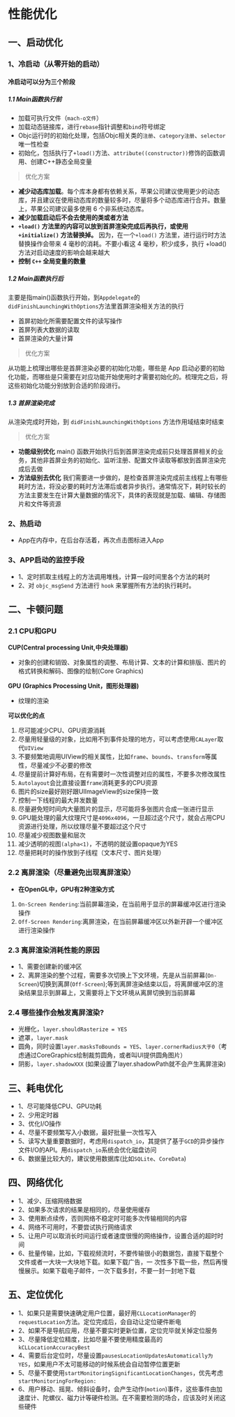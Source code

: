 # 性能优化



## 一、启动优化

### 1、冷启动（从零开始的启动）

#### 冷启动可以分为三个阶段

##### 1.1 Main函数执行前

- 加载可执行文件（`mach-o文件`）
- 加载动态链接库，进行`rebase`指针调整和`bind`符号绑定
- Objc运行时的初始化处理，包括Objc相关类的`注册`、`category注册`、`selector`唯一性检查
- 初始化，包括执行了`+load()`方法、`attribute((constructor))`修饰的函数调用、创建C++静态全局变量

> 优化方案

- **减少动态库加载**。每个库本身都有依赖关系，苹果公司建议使用更少的动态库，并且建议在使用动态库的数量较多时，尽量将多个动态库进行合并。数量上，苹果公司建议最多使用 6 个非系统动态库。
- **减少加载启动后不会去使用的类或者方法**
- **`+load()` 方法里的内容可以放到首屏渲染完成后再执行，或使用 `+initialize()` 方法替换掉。** 因为，在一个`+load()` 方法里，进行运行时方法替换操作会带来 4 毫秒的消耗。不要小看这 4 毫秒，积少成多，执行 +load() 方法对启动速度的影响会越来越大
- **控制 `C++` 全局变量的数量**

##### 1.2 Main函数执行后

主要是指main()函数执行开始，到`Appdelegate`的`didFinishLaunchingWithOptions`方法里首屏渲染相关方法的执行

- 首屏初始化所需要配置文件的读写操作
- 首屏列表大数据的读取
- 首屏渲染的大量计算

> 优化方案

从功能上梳理出哪些是首屏渲染必要的初始化功能，哪些是 App 启动必要的初始化功能，而哪些是只需要在对应功能开始使用时才需要初始化的。梳理完之后，将这些初始化功能分别放到合适的阶段进行。

##### 1.3 首屏渲染完成

从渲染完成时开始，到 `didFinishLaunchingWithOptions` 方法作用域结束时结束

> 优化方案

- **功能级别优化** 
  main() 函数开始执行后到首屏渲染完成前只处理首屏相关的业务，其他非首屏业务的初始化、监听注册、配置文件读取等都放到首屏渲染完成后去做
- **方法级别去优化** 
  我们需要进一步做的，是检查首屏渲染完成前主线程上有哪些耗时方法，将没必要的耗时方法滞后或者异步执行。通常情况下，耗时较长的方法主要发生在计算大量数据的情况下，具体的表现就是加载、编辑、存储图片和文件等资源

### 2、热启动

- App在内存中，在后台存活着，再次点击图标进入App

### 3、APP启动的监控手段

- 1、定时抓取主线程上的方法调用堆栈，计算一段时间里各个方法的耗时
- 2、对 `objc_msgSend` 方法进行 `hook` 来掌握所有方法的执行耗时。

## 二、卡顿问题

### 2.1 CPU和GPU

**CUP(Central processing Unit,中央处理器)**

- 对象的创建和销毁、对象属性的调整、布局计算、文本的计算和排版、图片的格式转换和解码、图像的绘制(Core Graphics)

**GPU (Graphics Processing Unit，图形处理器)**

- 纹理的渲染

**可以优化的点**

1. 尽可能减少CPU、GPU资源消耗
2. 尽量用轻量级的对象，比如用不到事件处理的地方，可以考虑使用`CALayer`取代`UIView`
3. 不要频繁地调用UIView的相关属性，比如`frame`、`bounds`、`transform`等属性，尽量减少不必要的修改
4. 尽量提前计算好布局，在有需要时一次性调整对应的属性，不要多次修改属性
5. `Autolayout`会比直接设置`frame`消耗更多的CPU资源
6. 图片的size最好刚好跟UIImageView的size保持一致
7. 控制一下线程的最大并发数量
8. 尽量避免短时间内大量图片的显示，尽可能将多张图片合成一张进行显示
9. GPU能处理的最大纹理尺寸是`4096x4096`，一旦超过这个尺寸，就会占用CPU资源进行处理，所以纹理尽量不要超过这个尺寸
10. 尽量减少视图数量和层次
11. 减少透明的视图`(alpha<1)`，不透明的就设置opaque为YES
12. 尽量把耗时的操作放到子线程（文本尺寸、图片处理）

### 2.2 离屏渲染（尽量避免出现离屏渲染）

- **在OpenGL中，GPU有2种渲染方式**

1. `On-Screen Rendering`:当前屏幕渲染，在当前用于显示的屏幕缓冲区进行渲染操作
2. `Off-Screen Rendering`:离屏渲染，在当前屏幕缓冲区以外新开辟一个缓冲区进行渲染操作

### 2.3 离屏渲染消耗性能的原因

- 1、需要创建新的缓冲区
- 2、离屏渲染的整个过程，需要多次切换上下文环境，先是从当前屏幕(`On-Screen`)切换到离屏(`Off-Screen`);等到离屏渲染结束以后，将离屏缓冲区的渲染结果显示到屏幕上，又需要将上下文环境从离屏切换到当前屏幕

### 2.4 哪些操作会触发离屏渲染?

- 光栅化，`layer.shouldRasterize = YES`
- 遮罩，`layer.mask`
- 圆角，同时设置`layer.masksToBounds = YES`、`layer.cornerRadius大于0`（考虑通过CoreGraphics绘制裁剪圆角，或者叫UI提供圆角图片）
- 阴影，`layer.shadowXXX` (如果设置了layer.shadowPath就不会产生离屏渲染)

## 三、耗电优化

- 1、尽可能降低CPU、GPU功耗
- 2、少用定时器
- 3、优化I/O操作
- 4、尽量不要频繁写入小数据，最好批量一次性写入
- 5、读写大量重要数据时，考虑用`dispatch_io`，其提供了基于`GCD`的异步操作文件I/O的API。用`dispatch_io`系统会优化磁盘访问
- 6、数据量比较大的，建议使用数据库(比如`SQLite`、`CoreData`)

## 四、网络优化

- 1、减少、压缩网络数据
- 2、如果多次请求的结果是相同的，尽量使用缓存
- 3、使用断点续传，否则网络不稳定时可能多次传输相同的内容
- 4、网络不可用时，不要尝试执行网络请求
- 5、让用户可以取消长时间运行或者速度很慢的网络操作，设置合适的超时时间
- 6、批量传输，比如，下载视频流时，不要传输很小的数据包，直接下载整个文件或者一大块一大块地下载。如果下载广告，一 次性多下载一些，然后再慢慢展示。如果下载电子邮件，一次下载多封，不要一封一封地下载

## 五、定位优化

- 1、如果只是需要快速确定用户位置，最好用`CLLocationManager`的`requestLocation`方法。定位完成后，会自动让定位硬件断电
- 2、如果不是导航应用，尽量不要实时更新位置，定位完毕就关掉定位服务
- 3、尽量降低定位精度，比如尽量不要使用精度最高的`kCLLocationAccuracyBest`
- 4、需要后台定位时，尽量设置`pausesLocationUpdatesAutomatically为YES`，如果用户不太可能移动的时候系统会自动暂停位置更新
- 5、尽量不要使用`startMonitoringSignificantLocationChanges`，优先考虑`startMonitoringForRegion:`
- 6、用户移动、摇晃、倾斜设备时，会产生动作(`motion`)事件，这些事件由加速度计、陀螺仪、磁力计等硬件检测。在不需要检测的场合，应该及时关闭这些硬件